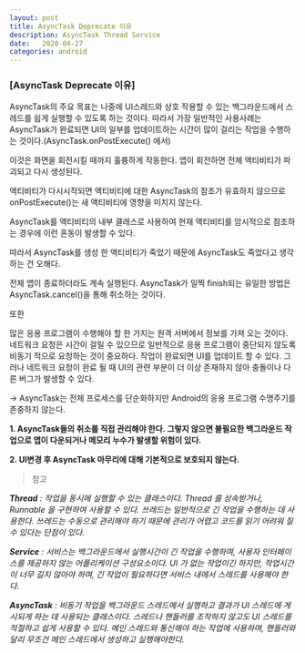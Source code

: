 ```yaml
---
layout: post
title: AsyncTask Deprecate 이유
description: AsyncTask Thread Service
date:   2020-04-27
categories: android
---
```

### [AsyncTask Deprecate 이유]

AsyncTask의 주요 목표는 나중에 UI스레드와 상호 작용할 수 있는 백그라운드에서 스레드를 쉽게 실행할 수 있도록 하는 것이다. 따라서 가장 일반적인 사용사례는 AsyncTask가 완료되면 UI의 일부를 업데이트하는 시간이 많이 걸리는 작업을 수행하는 것이다.(AsyncTask.onPostExecute() 에서)

이것은 화면을 회전시킬 때까지 훌륭하게 작동한다. 앱이 회전하면 전체 액티비티가 파괴되고 다시 생성된다.

액티비티가 다시시작되면  액티비티에 대한 AsyncTask의 참조가 유효하지 않으므로 onPostExecute()는 새 액티비티에 영향을 미치지 않는다. 

AsyncTask를 액티비티의 내부 클래스로 사용하여 현재 액티비티를 암시적으로 참조하는 경우에 이런 혼동이 발생할 수 있다.

따라서 AsyncTask를 생성 한 액티비티가 죽었기 때문에 AsyncTask도 죽었다고 생각하는 건 오해다.

전체 앱이 종료하더라도 계속 실행된다. AsyncTask가 일찍 finish되는 유일한 방법은 AsyncTask.cancel()을 통해 취소하는 것이다.

또한

많은 응용 프로그램이 수행해야 할 한 가지는 원격 서버에서 정보를 가져 오는 것이다. 네트워크 요청은 시간이 걸릴 수 있으므로 일반적으로 응용 프로그램이 중단되지 않도록 비동기 적으로 요청하는 것이 중요하다. 작업이 완료되면 UI를 업데이트 할 수 있다. 그러나 네트워크 요청이 완료 될 때 UI의 관련 부분이 더 이상 존재하지 않아 충돌이나 다른 버그가 발생할 수 있다. 

-> AsyncTask는 전체 프로세스를 단순화하지만 Android의 응용 프로그램 수명주기를 존중하지 않는다. 



**1. AsyncTask들의 취소를 직접 관리해야 한다. 그렇지 않으면 불필요한 백그라운드 작업으로 앱이 다운되거나 메모리 누수가 발생할 위험이 있다.** 

**2. UI변경 후 AsyncTask 마무리에 대해 기본적으로 보호되지 않는다.**



> 참고

***Thread** : 작업을 동시에 실행할 수 있는 클래스이다. Thread 를 상속받거나, Runnable 을 구현하여 사용할 수 있다. 쓰레드는 일반적으로 긴 작업을 수행하는 데 사용한다. 쓰레드는 수동으로 관리해야 하기 때문에 관리가 어렵고 코드를 읽기 어려워 질 수 있다는 단점이 있다.*

***Service** : 서비스는 백그라운드에서 실행시간이 긴 작업을 수행하며, 사용자 인터페이스를 제공하지 않는 어플리케이션 구성요소이다. UI 가 없는 작업이긴 하지만, 작업시간이 너무 길지 않아야 하며, 긴 작업이 필요하다면 서비스 내에서 스레드를 사용해야 한다.*

***AsyncTask** : 비동기 작업을 백그라운드 스레드에서 실행하고 결과가 UI 스레드에 게시되게 하는 데 사용되는 클래스이다. 스레드나 핸들러를 조작하지 않고도 UI 스레드를 적절하고 쉽게 사용할 수 있다. 메인 스레드와 통신해야 하는 작업에 사용하며, 핸들러와 달리 무조건 메인 스레드에서 생성하고 실행해야한다.*



